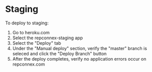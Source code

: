 # Staging

To deploy to staging:

1. Go to heroku.com
2. Select the repconnex-staging app
3. Select the "Deploy" tab
4. Under the "Manual deploy" section, verify the "master" branch is seleced and click the "Deploy Branch" button
5. After the deploy completes, verify no application errors occur on repconnex.com
